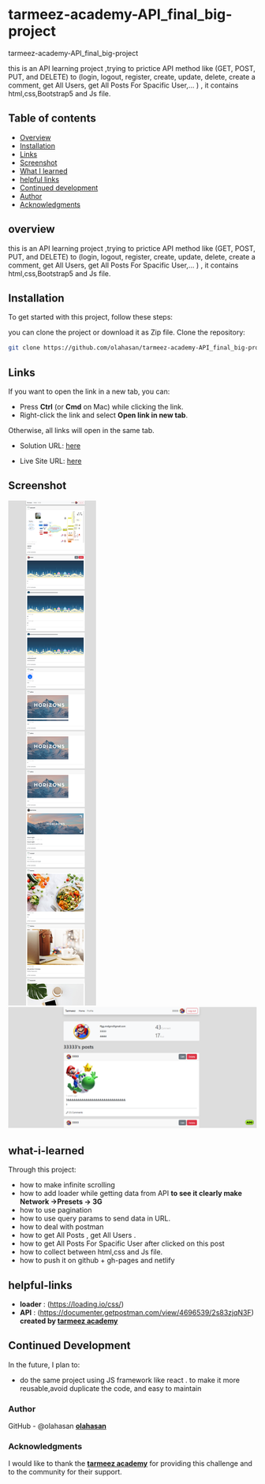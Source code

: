# tarmeez-academy-API_final_big-project
tarmeez-academy-API_final_big-project

this is an API learning project ,trying to prictice API method like (GET, POST, PUT, and DELETE) to (login, logout, register, create, update, delete, create a comment, get All Users, get All Posts For Spacific User,... ) , it contains html,css,Bootstrap5 and Js file.
 
## Table of contents

- [Overview](#overview)
- [Installation](#Installation)
- [Links](#Links)
- [Screenshot](#Screenshot)
- [What I learned](#what-i-learned)
- [helpful links](#helpful-links)
- [Continued development](#continued-development)
- [Author](#author)
- [Acknowledgments](#Acknowledgments)


## overview
this is an API learning project ,trying to prictice API method like (GET, POST, PUT, and DELETE) to (login, logout, register, create, update, delete, create a comment, get All Users, get All Posts For Spacific User,... ) , it contains html,css,Bootstrap5 and Js file.

## Installation
To get started with this project, follow these steps:

you can clone the project or download it as Zip file.
 Clone the repository:
   ```bash
   git clone https://github.com/olahasan/tarmeez-academy-API_final_big-project.git
```

## Links

If you want to open the link in a new tab, you can:

- Press **Ctrl** (or **Cmd** on Mac) while clicking the link.
- Right-click the link and select **Open link in new tab**.

Otherwise, all links will open in the same tab.

- Solution URL: [here](https://github.com/olahasan/tarmeez-academy-API_final_big-project)

- Live Site URL: [here](https://tarmeez-academy-api-final-big-project.netlify.app/)


 ## Screenshot
 
![Screenshot](./screenshot.png)
![Screenshot](./screenshot2.png)


## what-i-learned
Through this project:
- how to make infinite scrolling
- how to add loader while getting data from API  **to see it clearly make Network ->Presets -> 3G**
- how to use pagination
- how to use query params to send data in URL.
- how to deal with postman 
- how to get All Posts , get All Users .
- how to get All Posts For Spacific User after clicked on this post
- how to collect between html,css and Js file.
- how to push it on github + gh-pages and netlify

## helpful-links
- **loader** : (https://loading.io/css/)
- **API** : (https://documenter.getpostman.com/view/4696539/2s83zjqN3F)  **created by [tarmeez academy](https://www.youtube.com/@tarmeez)**

## Continued Development
In the future, I plan to:
- do the same project using JS framework like react . to make it more reusable,avoid duplicate the code, and easy to maintain 

### Author

GitHub - @olahasan
**[olahasan](https://github.com/olahasan)**

### Acknowledgments

I would like to thank the **[tarmeez academy](https://www.youtube.com/@tarmeez)** for providing this challenge and to the community for their support.
